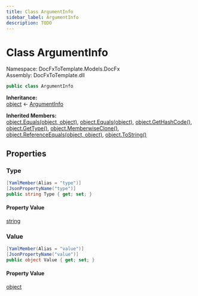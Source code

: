 ```yaml
---
title: Class ArgumentInfo
sidebar_label: ArgumentInfo
description: TODO
---
```


# Class ArgumentInfo
Namespace: DocFxToTemplate.Models.DocFx   
Assembly: DocFxToTemplate.dll
    
   

```csharp title="src/DocFxToTemplate/Models/DocFx/ArgumentInfo.cs#9" 
public class ArgumentInfo
```

**Inheritance:**   
[object](https://learn.microsoft.com/dotnet/api/system.object) &lt;- 
[ArgumentInfo](../DocFxToTemplate.Models.DocFx/ArgumentInfo)   

**Inherited Members:**   
[object.Equals(object, object)](https://learn.microsoft.com/dotnet/api/system.object.equals#system-object-equals(system-object-system-object)), [object.Equals(object)](https://learn.microsoft.com/dotnet/api/system.object.equals#system-object-equals(system-object)), [object.GetHashCode()](https://learn.microsoft.com/dotnet/api/system.object.gethashcode), [object.GetType()](https://learn.microsoft.com/dotnet/api/system.object.gettype), [object.MemberwiseClone()](https://learn.microsoft.com/dotnet/api/system.object.memberwiseclone), [object.ReferenceEquals(object, object)](https://learn.microsoft.com/dotnet/api/system.object.referenceequals), [object.ToString()](https://learn.microsoft.com/dotnet/api/system.object.tostring)   

   

## Properties
### Type
   
            
```csharp title="src/DocFxToTemplate/Models/DocFx/ArgumentInfo.cs#11"
[YamlMember(Alias = "type")]
[JsonPropertyName("type")]
public string Type { get; set; }
```   

#### Property Value
[string](https://learn.microsoft.com/dotnet/api/system.string)   
   
### Value
   
            
```csharp title="src/DocFxToTemplate/Models/DocFx/ArgumentInfo.cs#16"
[YamlMember(Alias = "value")]
[JsonPropertyName("value")]
public object Value { get; set; }
```   

#### Property Value
[object](https://learn.microsoft.com/dotnet/api/system.object)   
   
   

   

   

   

   

   